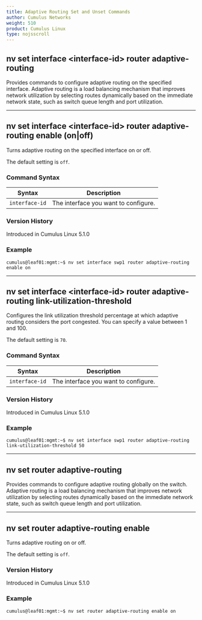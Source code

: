 ```yaml
---
title: Adaptive Routing Set and Unset Commands
author: Cumulus Networks
weight: 510
product: Cumulus Linux
type: nojsscroll
---
```

## nv set interface \<interface-id\> router adaptive-routing

Provides commands to configure adaptive routing on the specified interface. Adaptive routing is a load balancing mechanism that improves network utilization by selecting routes dynamically based on the immediate network state, such as switch queue length and port utilization.

- - -

## nv set interface \<interface-id\> router adaptive-routing enable (on|off)

Turns adaptive routing on the specified interface on or off.

The default setting is `off`.

### Command Syntax

| Syntax |  Description   |
| ---------  | -------------- |
| `interface-id` | The interface you want to configure. |

### Version History

Introduced in Cumulus Linux 5.1.0

### Example

```
cumulus@leaf01:mgmt:~$ nv set interface swp1 router adaptive-routing enable on
```

- - -

## nv set interface \<interface-id\> router adaptive-routing link-utilization-threshold

Configures the link utilization threshold percentage at which adaptive routing considers the port congested. You can specify a value between 1 and 100.

The default setting is `70`.

### Command Syntax

| Syntax |  Description   |
| ---------  | -------------- |
| `interface-id` | The interface you want to configure. |

### Version History

Introduced in Cumulus Linux 5.1.0

### Example

```
cumulus@leaf01:mgmt:~$ nv set interface swp1 router adaptive-routing link-utilization-threshold 50
```

- - -

## nv set router adaptive-routing

Provides commands to configure adaptive routing globally on the switch. Adaptive routing is a load balancing mechanism that improves network utilization by selecting routes dynamically based on the immediate network state, such as switch queue length and port utilization.

- - -

## nv set router adaptive-routing enable

Turns adaptive routing on or off.

The default setting is `off`.

### Version History

Introduced in Cumulus Linux 5.1.0

### Example

```
cumulus@leaf01:mgmt:~$ nv set router adaptive-routing enable on
```
